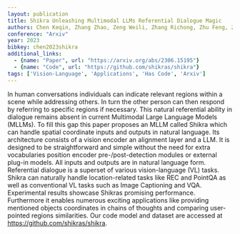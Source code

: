 ```yaml
---
layout: publication
title: Shikra Unleashing Multimodal LLMs Referential Dialogue Magic
authors: Chen Keqin, Zhang Zhao, Zeng Weili, Zhang Richong, Zhu Feng, Zhao Rui
conference: "Arxiv"
year: 2023
bibkey: chen2023shikra
additional_links:
  - {name: "Paper", url: "https://arxiv.org/abs/2306.15195"}
  - {name: "Code", url: "https://github.com/shikras/shikra"}
tags: ['Vision-Language', 'Applications', 'Has Code', 'Arxiv']
---
```

In human conversations individuals can indicate relevant regions within a scene while addressing others. In turn the other person can then respond by referring to specific regions if necessary. This natural referential ability in dialogue remains absent in current Multimodal Large Language Models (MLLMs). To fill this gap this paper proposes an MLLM called Shikra which can handle spatial coordinate inputs and outputs in natural language. Its architecture consists of a vision encoder an alignment layer and a LLM. It is designed to be straightforward and simple without the need for extra vocabularies position encoder pre-/post-detection modules or external plug-in models. All inputs and outputs are in natural language form. Referential dialogue is a superset of various vision-language (VL) tasks. Shikra can naturally handle location-related tasks like REC and PointQA as well as conventional VL tasks such as Image Captioning and VQA. Experimental results showcase Shikras promising performance. Furthermore it enables numerous exciting applications like providing mentioned objects coordinates in chains of thoughts and comparing user-pointed regions similarities. Our code model and dataset are accessed at https://github.com/shikras/shikra.
